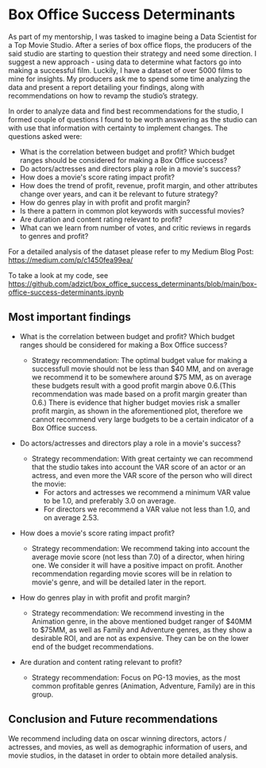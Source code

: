 # Box Office Success Determinants

As part of my mentorship, I was tasked to imagine being a Data Scientist for a Top Movie Studio. After a series of box office flops, the producers of the said studio are starting to question their strategy and need some direction. I suggest a new approach - using data to determine what factors go into making a successful film. Luckily, I have a dataset of over 5000 films to mine for insights. My producers ask me to spend some time analyzing the data and present a report detailing your findings, along with recommendations on how to revamp the studio’s strategy.

In order to analyze data and find best recommendations for the studio, I formed couple of questions I found to be worth answering as the studio can with use that information with certainty to implement changes. The questions asked were:

* What is the correlation between budget and profit? Which budget ranges should be considered for making a Box Office success?
* Do actors/actresses and directors play a role in a movie's success?
* How does a movie's score rating impact profit?
* How does the trend of profit, revenue, profit margin, and other attributes change over years, and can it be relevant to future strategy?
* How do genres play in with profit and profit margin?
* Is there a pattern in common plot keywords with successful movies?
* Are duration and content rating relevant to profit?
* What can we learn from number of votes, and critic reviews in regards to genres and profit?

For a detailed analysis of the dataset please refer to my Medium Blog Post: https://medium.com/p/c1450fea99ea/

To take a look at my code, see https://github.com/adzict/box_office_success_determinants/blob/main/box-office-success-determinants.ipynb

## Most important findings

* What is the correlation between budget and profit? Which budget ranges should be considered for making a Box Office success?
  * Strategy recommendation: The optimal budget value for making a successfull movie should not be less than $40 MM, and on average we recommend it to be somewhere around $75 MM, as on average these budgets result with a good profit margin above 0.6.(This recommendation was made based on a profit margin greater than 0.6.) There is evidence that higher budget movies risk a smaller profit margin, as shown in the aforementioned plot, therefore we cannot recommend very large budgets to be a certain indicator of a Box Office success.

* Do actors/actresses and directors play a role in a movie's success?
  * Strategy recommendation: With great certainty we can recommend that the studio takes into account the VAR score of an actor or an actress, and even more the VAR score of the person who will direct the movie:
    - For actors and actresses we recommend a minimum VAR value to be 1.0, and preferably 3.0 on average.
    - For directors we recommend a VAR value not less than 1.0, and on average 2.53.

* How does a movie's score rating impact profit?
  * Strategy recommendation: We recommend taking into account the average movie score (not less than 7.0) of a director, when hiring one. We consider it will have a positive impact on profit. Another recommendation regarding movie scores will be in relation to movie's genre, and will be detailed later in the report.

* How do genres play in with profit and profit margin?
  * Strategy recommendation: We recommend investing in the Animation genre, in the above mentioned budget ranger of $40MM to $75MM, as well as Family and Adventure genres, as they show a desirable ROI, and are not as expensive. They can be on the lower end of the budget recommendations.

* Are duration and content rating relevant to profit?
  * Strategy recommendation: Focus on PG-13 movies, as the most common profitable genres (Animation, Adventure, Family) are in this group.

## Conclusion and Future recommendations

We recommend including data on oscar winning directors, actors / actresses, and movies, as well as demographic information of users, and movie studios, in the dataset in order to obtain more detailed analysis.
